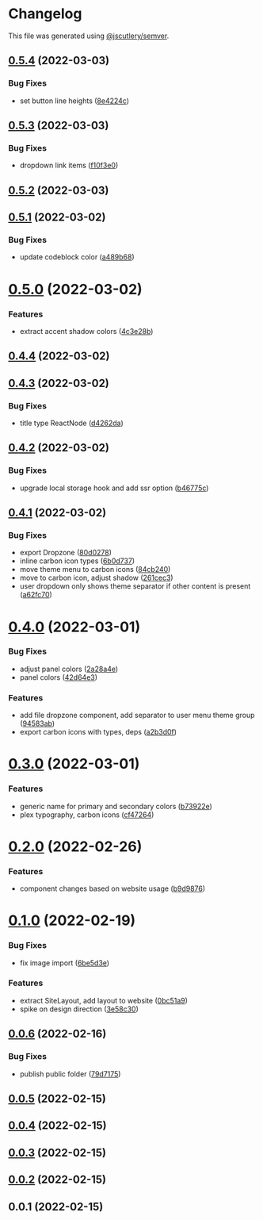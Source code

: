 # Changelog

This file was generated using [@jscutlery/semver](https://github.com/jscutlery/semver).

## [0.5.4](https://github.com/SiaFoundation/web/compare/design-system-0.5.3...design-system-0.5.4) (2022-03-03)


### Bug Fixes

* set button line heights ([8e4224c](https://github.com/SiaFoundation/web/commit/8e4224cf44d29f06d7321075bd7605a576a4daca))



## [0.5.3](https://github.com/SiaFoundation/web/compare/design-system-0.5.2...design-system-0.5.3) (2022-03-03)


### Bug Fixes

* dropdown link items ([f10f3e0](https://github.com/SiaFoundation/web/commit/f10f3e011fa57b8a9f3c937f81029f6a5a156ea1))



## [0.5.2](https://github.com/SiaFoundation/web/compare/design-system-0.5.1...design-system-0.5.2) (2022-03-03)



## [0.5.1](https://github.com/SiaFoundation/web/compare/design-system-0.5.0...design-system-0.5.1) (2022-03-02)


### Bug Fixes

* update codeblock color ([a489b68](https://github.com/SiaFoundation/web/commit/a489b6865939225d463517047ac88b3c14d3c8e7))



# [0.5.0](https://github.com/SiaFoundation/web/compare/design-system-0.4.4...design-system-0.5.0) (2022-03-02)


### Features

* extract accent shadow colors ([4c3e28b](https://github.com/SiaFoundation/web/commit/4c3e28bc381233dd9569a43ec6c2aceae2592b01))



## [0.4.4](https://github.com/SiaFoundation/web/compare/design-system-0.4.3...design-system-0.4.4) (2022-03-02)



## [0.4.3](https://github.com/SiaFoundation/web/compare/design-system-0.4.2...design-system-0.4.3) (2022-03-02)


### Bug Fixes

* title type ReactNode ([d4262da](https://github.com/SiaFoundation/web/commit/d4262dab6e01f15171c3b185ba9f354c0d7d06e9))



## [0.4.2](https://github.com/SiaFoundation/web/compare/design-system-0.4.1...design-system-0.4.2) (2022-03-02)


### Bug Fixes

* upgrade local storage hook and add ssr option ([b46775c](https://github.com/SiaFoundation/web/commit/b46775c1e94b390273d911627fd8da3a1cec3e5f))



## [0.4.1](https://github.com/SiaFoundation/web/compare/design-system-0.4.0...design-system-0.4.1) (2022-03-02)


### Bug Fixes

* export Dropzone ([80d0278](https://github.com/SiaFoundation/web/commit/80d0278e04bc352647b7580563506fc1c47ca3ec))
* inline carbon icon types ([6b0d737](https://github.com/SiaFoundation/web/commit/6b0d737f82993d2b5bbb9ef3e8fd7b54e66b826a))
* move theme menu to carbon icons ([84cb240](https://github.com/SiaFoundation/web/commit/84cb240e6e3ca94d687353a5148e8d0323830b4e))
* move to carbon icon, adjust shadow ([261cec3](https://github.com/SiaFoundation/web/commit/261cec37fa12f39cb20aca7a4d745f9915e7cc65))
* user dropdown only shows theme separator if other content is present ([a62fc70](https://github.com/SiaFoundation/web/commit/a62fc7074e3f9c6b4a8813adf2cd9bf609d7d636))



# [0.4.0](https://github.com/SiaFoundation/web/compare/design-system-0.3.0...design-system-0.4.0) (2022-03-01)


### Bug Fixes

* adjust panel colors ([2a28a4e](https://github.com/SiaFoundation/web/commit/2a28a4e1af90ea7a4e35991889f1f9968688c621))
* panel colors ([42d64e3](https://github.com/SiaFoundation/web/commit/42d64e39ddc901380d1ec86498a5d5be6a12c7f0))


### Features

* add file dropzone component, add separator to user menu theme group ([94583ab](https://github.com/SiaFoundation/web/commit/94583ab5a7086a8cb3457069c058a9e21fd4ff2a))
* export carbon icons with types, deps ([a2b3d0f](https://github.com/SiaFoundation/web/commit/a2b3d0fc11b5564b40af02b29b2116d70d409062))



# [0.3.0](https://github.com/SiaFoundation/web/compare/design-system-0.2.0...design-system-0.3.0) (2022-03-01)


### Features

* generic name for primary and secondary colors ([b73922e](https://github.com/SiaFoundation/web/commit/b73922edd3499c1754cf143675b68297c84a779e))
* plex typography, carbon icons ([cf47264](https://github.com/SiaFoundation/web/commit/cf47264538a9def8ec258e84da82c56a504f6bb1))



# [0.2.0](https://github.com/SiaFoundation/web/compare/design-system-0.1.0...design-system-0.2.0) (2022-02-26)


### Features

* component changes based on website usage ([b9d9876](https://github.com/SiaFoundation/web/commit/b9d98769a3d4e6b92053e3fd7c2042ff58eab6fd))



# [0.1.0](https://github.com/SiaFoundation/web/compare/design-system-0.0.6...design-system-0.1.0) (2022-02-19)


### Bug Fixes

* fix image import ([6be5d3e](https://github.com/SiaFoundation/web/commit/6be5d3edb19a3d3f496504386d56dc534dcee08a))


### Features

* extract SiteLayout, add layout to website ([0bc51a9](https://github.com/SiaFoundation/web/commit/0bc51a9eca74b96bba57792e75a415ad1f3de7dd))
* spike on design direction ([3e58c30](https://github.com/SiaFoundation/web/commit/3e58c308a2ea84482048160cb35d1052586bc2be))



## [0.0.6](https://github.com/SiaFoundation/web/compare/design-system-0.0.5...design-system-0.0.6) (2022-02-16)


### Bug Fixes

* publish public folder ([79d7175](https://github.com/SiaFoundation/web/commit/79d71757da0e31289989d93966a7967a5fe579a2))



## [0.0.5](https://github.com/SiaFoundation/web/compare/design-system-0.0.4...design-system-0.0.5) (2022-02-15)



## [0.0.4](https://github.com/SiaFoundation/web/compare/design-system-0.0.3...design-system-0.0.4) (2022-02-15)



## [0.0.3](https://github.com/SiaFoundation/web/compare/design-system-0.0.2...design-system-0.0.3) (2022-02-15)



## [0.0.2](https://github.com/SiaFoundation/web/compare/design-system-0.0.1...design-system-0.0.2) (2022-02-15)



## 0.0.1 (2022-02-15)
